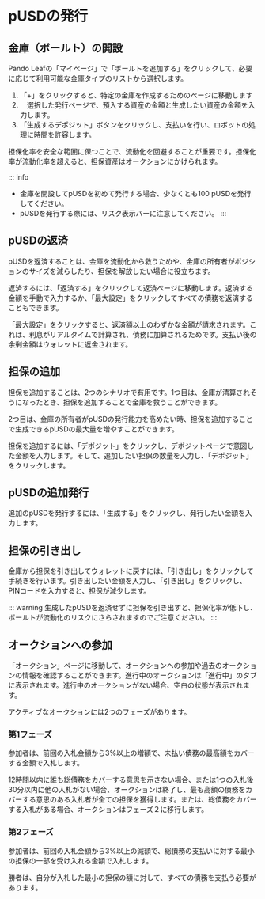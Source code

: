 # pUSDの発行

## 金庫（ボールト）の開設

Pando Leafの「マイページ」で「ボールトを追加する」をクリックして、必要に応じて利用可能な金庫タイプのリストから選択します。

1. 「+」をクリックすると、特定の金庫を作成するためのページに移動します
2. 　選択した発行ページで、預入する資産の金額と生成したい資産の金額を入力します。
3. 「生成するデポジット」ボタンをクリックし、支払いを行い、ロボットの処理に時間を許容します。

担保化率を安全な範囲に保つことで、流動化を回避することが重要です。担保化率が流動化率を超えると、担保資産はオークションにかけられます。

::: info
- 金庫を開設してpUSDを初めて発行する場合、少なくとも100 pUSDを発行してください。
- pUSDを発行する際には、リスク表示バーに注意してください。
:::

## pUSDの返済

pUSDを返済することは、金庫を流動化から救うためや、金庫の所有者がポジションのサイズを減らしたり、担保を解放したい場合に役立ちます。

返済するには、「返済する」をクリックして返済ページに移動します。返済する金額を手動で入力するか、「最大設定」をクリックしてすべての債務を返済することもできます。

「最大設定」をクリックすると、返済額以上のわずかな金額が請求されます。これは、利息がリアルタイムで計算され、債務に加算されるためです。支払い後の余剰金額はウォレットに返金されます。

## 担保の追加

担保を追加することは、2つのシナリオで有用です。1つ目は、金庫が清算されそうになったとき、担保を追加することで金庫を救うことができます。

2つ目は、金庫の所有者がpUSDの発行能力を高めたい時、担保を追加することで生成できるpUSDの最大量を増やすことができます。

担保を追加するには、「デポジット」をクリックし、デポジットページで意図した金額を入力します。そして、追加したい担保の数量を入力し、「デポジット」をクリックします。

## pUSDの追加発行

追加のpUSDを発行するには、「生成する」をクリックし、発行したい金額を入力します。

## 担保の引き出し

金庫から担保を引き出してウォレットに戻すには、「引き出し」をクリックして手続きを行います。引き出したい金額を入力し、「引き出し」をクリックし、PINコードを入力すると、担保が減少します。

::: warning
生成したpUSDを返済せずに担保を引き出すと、担保化率が低下し、ボールトが流動化のリスクにさらされますのでご注意ください。
:::

## オークションへの参加
「オークション」ページに移動して、オークションへの参加や過去のオークションの情報を確認することができます。進行中のオークションは「進行中」のタブに表示されます。進行中のオークションがない場合、空白の状態が表示されます。

アクティブなオークションには2つのフェーズがあります。

### 第1フェーズ

参加者は、前回の入札金額から3%以上の増額で、未払い債務の最高額をカバーする金額で入札します。

12時間以内に誰も総債務をカバーする意思を示さない場合、または1つの入札後30分以内に他の入札がない場合、オークションは終了し、最も高額の債務をカバーする意思のある入札者が全ての担保を獲得します。または、総債務をカバーする入札がある場合、オークションはフェーズ２に移行します。

### 第2フェーズ

参加者は、前回の入札金額から3%以上の減額で、総債務の支払いに対する最小の担保の一部を受け入れる金額で入札します。

勝者は、自分が入札した最小の担保の額に対して、すべての債務を支払う必要があります。
